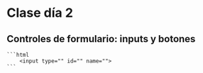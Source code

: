# Clase día 2

## Controles de formulario: inputs y botones

    ```html
        <input type="" id="" name="">
    ``` 